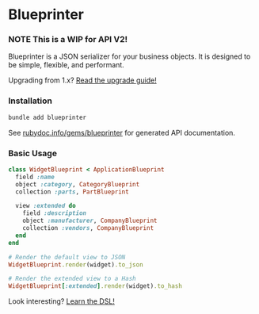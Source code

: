 # Blueprinter

### NOTE This is a WIP for API V2!

Blueprinter is a JSON serializer for your business objects. It is designed to be simple, flexible, and performant.

Upgrading from 1.x? [Read the upgrade guide!](./upgrading/index.md)

### Installation

```bash
bundle add blueprinter
```

See [rubydoc.info/gems/blueprinter](https://www.rubydoc.info/gems/blueprinter) for generated API documentation.

### Basic Usage

```ruby
class WidgetBlueprint < ApplicationBlueprint
  field :name
  object :category, CategoryBlueprint
  collection :parts, PartBlueprint

  view :extended do
    field :description
    object :manufacturer, CompanyBlueprint
    collection :vendors, CompanyBlueprint
  end
end

# Render the default view to JSON
WidgetBlueprint.render(widget).to_json

# Render the extended view to a Hash
WidgetBlueprint[:extended].render(widget).to_hash
```

Look interesting? [Learn the DSL!](./dsl/index.md)
